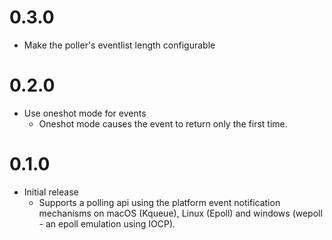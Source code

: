 # 0.3.0

* Make the poller's eventlist length configurable

# 0.2.0

* Use oneshot mode for events
  - Oneshot mode causes the event to return only the first time.

# 0.1.0

* Initial release
  - Supports a polling api using the platform event notification mechanisms on macOS (Kqueue), Linux (Epoll) and windows (wepoll - an epoll emulation using IOCP).
